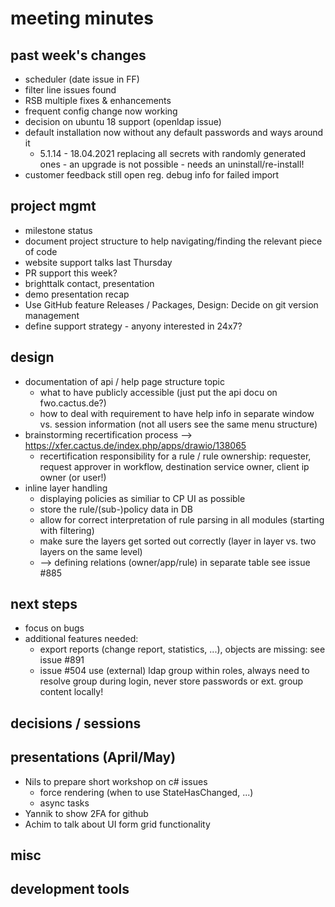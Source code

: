 # meeting minutes

## past week's changes
- scheduler (date issue in FF)
- filter line issues found
- RSB multiple fixes & enhancements
- frequent config change now working
- decision on ubuntu 18 support (openldap issue)
- default installation now without any default passwords and ways around it
  - 5.1.14 - 18.04.2021 replacing all secrets with randomly generated ones - an upgrade is not possible - needs an uninstall/re-install!
- customer feedback still open reg. debug info for failed import

## project mgmt
- milestone status
- document project structure to help navigating/finding the relevant piece of code 
- website support talks last Thursday
- PR support this week?
- brighttalk contact, presentation
- demo presentation recap
- Use GitHub feature Releases / Packages, Design: Decide on git version management
- define support strategy - anyony interested in 24x7?

## design
- documentation of api / help page structure topic
  - what to have publicly accessible (just put the api docu on fwo.cactus.de?)
  - how to deal with requirement to have help info in separate window vs. session information (not all users see the same menu structure) 
- brainstorming recertification process --> <https://xfer.cactus.de/index.php/apps/drawio/138065>
  - recertification responsibility for a rule / rule ownership: requester, request approver in workflow, destination service owner, client ip owner (or user!) 
- inline layer handling
  - displaying policies as similiar to CP UI as possible
  - store the rule/(sub-)policy data in DB
  - allow for correct interpretation of rule parsing in all modules (starting with filtering)
  - make sure the layers get sorted out correctly (layer in layer vs. two layers on the same level)
  - --> defining relations (owner/app/rule) in separate table see issue #885

## next steps
- focus on bugs
- additional features needed:
  - export reports (change report, statistics, ...), objects are missing: see issue #891
  - issue #504 use (external) ldap group within roles, always need to resolve group during login, never store passwords or ext. group content locally!

## decisions / sessions

## presentations (April/May)
- Nils to prepare short workshop on c# issues
  - force rendering (when to use StateHasChanged, ...)
  - async tasks
- Yannik to show 2FA for github
- Achim to talk about UI form grid functionality
  
## misc
## development tools
